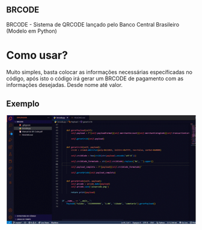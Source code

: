 ## BRCODE

<p>BRCODE - Sistema de QRCODE lançado pelo Banco Central Brasileiro (Modelo em Python)</p>

<h1>Como usar?</h1>

<p>Muito simples, basta colocar as informações necessárias específicadas no código, após isto o código irá gerar um BRCODE de pagamento com as informações desejadas. Desde nome até valor.</p>

<h2>Exemplo</h2>
<p align="center">
<img src="exemplo.gif">
</p> 